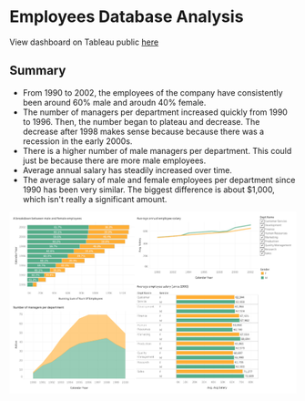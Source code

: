 # Employees Database Analysis

View dashboard on Tableau public [here](https://public.tableau.com/profile/elaine2327#!/vizhome/employees_15825290635430/Dashboard1)

## Summary
* From 1990 to 2002, the employees of the company have consistently been around 60% male and aroudn 40% female.
* The number of managers per department increased quickly from 1990 to 1996. Then, the number began to plateau and decrease. The decrease after 1998 makes sense because because there was a recession in the early 2000s.
* There is a higher number of male managers per department. This could just be because there are more male employees.
* Average annual salary has steadily increased over time.
* The average salary of male and female employees per department since 1990 has been very similar. The biggest difference is about $1,000, which isn't really a significant amount.

![Dashboard](https://github.com/kimela1/SQL/blob/master/Employees/Employees-Dashboard.png)
